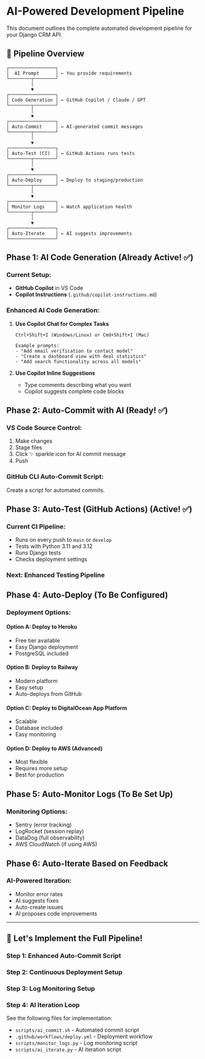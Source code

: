 # AI-Powered Development Pipeline

This document outlines the complete automated development pipeline for your Django CRM API.

## 🤖 Pipeline Overview

```
┌─────────────────┐
│  AI Prompt      │ ← You provide requirements
└────────┬────────┘
         │
         ▼
┌─────────────────┐
│ Code Generation │ ← GitHub Copilot / Claude / GPT
└────────┬────────┘
         │
         ▼
┌─────────────────┐
│ Auto-Commit     │ ← AI-generated commit messages
└────────┬────────┘
         │
         ▼
┌─────────────────┐
│ Auto-Test (CI)  │ ← GitHub Actions runs tests
└────────┬────────┘
         │
         ▼
┌─────────────────┐
│ Auto-Deploy     │ ← Deploy to staging/production
└────────┬────────┘
         │
         ▼
┌─────────────────┐
│ Monitor Logs    │ ← Watch application health
└────────┬────────┘
         │
         ▼
┌─────────────────┐
│ Auto-Iterate    │ ← AI suggests improvements
└─────────────────┘
```

## Phase 1: AI Code Generation (Already Active! ✅)

### Current Setup:
- **GitHub Copilot** in VS Code
- **Copilot Instructions** (`.github/copilot-instructions.md`)

### Enhanced AI Code Generation:

1. **Use Copilot Chat for Complex Tasks**
   ```
   Ctrl+Shift+I (Windows/Linux) or Cmd+Shift+I (Mac)
   
   Example prompts:
   - "Add email verification to contact model"
   - "Create a dashboard view with deal statistics"
   - "Add search functionality across all models"
   ```

2. **Use Copilot Inline Suggestions**
   - Type comments describing what you want
   - Copilot suggests complete code blocks

## Phase 2: Auto-Commit with AI (Ready! ✅)

### VS Code Source Control:
1. Make changes
2. Stage files
3. Click ✨ sparkle icon for AI commit message
4. Push

### GitHub CLI Auto-Commit Script:
Create a script for automated commits.

## Phase 3: Auto-Test (GitHub Actions) (Active! ✅)

### Current CI Pipeline:
- Runs on every push to `main` or `develop`
- Tests with Python 3.11 and 3.12
- Runs Django tests
- Checks deployment settings

### Next: Enhanced Testing Pipeline

## Phase 4: Auto-Deploy (To Be Configured)

### Deployment Options:

#### Option A: Deploy to Heroku
- Free tier available
- Easy Django deployment
- PostgreSQL included

#### Option B: Deploy to Railway
- Modern platform
- Easy setup
- Auto-deploys from GitHub

#### Option C: Deploy to DigitalOcean App Platform
- Scalable
- Database included
- Easy monitoring

#### Option D: Deploy to AWS (Advanced)
- Most flexible
- Requires more setup
- Best for production

## Phase 5: Auto-Monitor Logs (To Be Set Up)

### Monitoring Options:
- Sentry (error tracking)
- LogRocket (session replay)
- DataDog (full observability)
- AWS CloudWatch (if using AWS)

## Phase 6: Auto-Iterate Based on Feedback

### AI-Powered Iteration:
- Monitor error rates
- AI suggests fixes
- Auto-create issues
- AI proposes code improvements

---

## 🚀 Let's Implement the Full Pipeline!

### Step 1: Enhanced Auto-Commit Script
### Step 2: Continuous Deployment Setup
### Step 3: Log Monitoring Setup
### Step 4: AI Iteration Loop

See the following files for implementation:
- `scripts/ai_commit.sh` - Automated commit script
- `.github/workflows/deploy.yml` - Deployment workflow
- `scripts/monitor_logs.py` - Log monitoring script
- `scripts/ai_iterate.py` - AI iteration script
